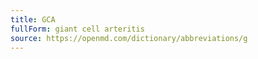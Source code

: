 ```yaml
---
title: GCA
fullForm: giant cell arteritis
source: https://openmd.com/dictionary/abbreviations/g
---
```

